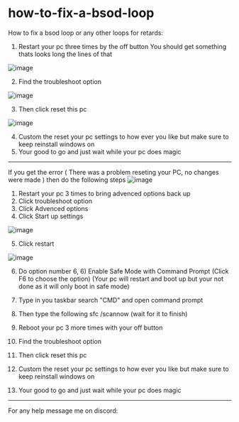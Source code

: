 # how-to-fix-a-bsod-loop
How to fix a bsod loop or any other loops for retards:

1. Restart your pc three times by the off button
You should get something thats looks long the lines of that

![image](https://user-images.githubusercontent.com/108452509/176618341-0c0da643-3b72-41a4-933e-6f55bff35feb.png)

2. Find the troubleshoot option

![image](https://user-images.githubusercontent.com/108452509/176619137-362109ac-e6f9-432f-af1c-9a634cf2cfc5.png)

3. Then click reset this pc

![image](https://user-images.githubusercontent.com/108452509/176619303-18f64fb3-9461-4354-9145-e457ead7a5b9.png)

4. Custom the reset your pc settings to how ever you like but make sure to keep reinstall windows on
5. Your good to go and just wait while your pc does magic

-----------------------------------------------------------------------------------------------------------------------------------------------------------
If you get the error ( There was a problem reseting your PC, no changes were made ) then do the following steps
![image](https://user-images.githubusercontent.com/108452509/176619644-0836c2f4-74b0-473c-ae6c-9a4c9f9d445d.png)

1. Restart your pc 3 times to bring advenced options back up
2. Click troubleshoot option
3. Click Advenced options
4. Click Start up settings

![image](https://user-images.githubusercontent.com/108452509/176620499-6f0e18dd-f517-42f3-8c87-c288c4e04c71.png)

5. Click restart

![image](https://user-images.githubusercontent.com/108452509/176620678-edf7cf14-7b66-4430-9e13-3eb8879c2a84.png)

6. Do option number 6, 6) Enable Safe Mode with Command Prompt (Click F6 to choose the option) (Your pc will restart and boot up but your not done as it will only boot in safe mode)

7. Type in you taskbar search "CMD" and open command prompt
8. Then type the following sfc /scannow (wait for it to finish)
9. Reboot your pc 3 more times with your off button
10. Find the troubleshoot option
11. Then click reset this pc
12. Custom the reset your pc settings to how ever you like but make sure to keep reinstall windows on
13. Your good to go and just wait while your pc does magic

-----------------------------------------------------------------------------------------------------------------------------------------------------------
For any help message me on discord: 

